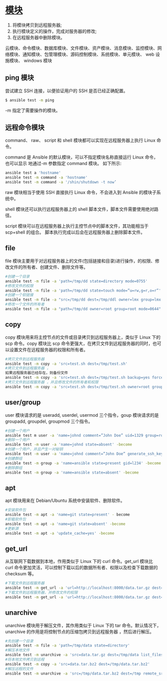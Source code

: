 # [模块](https://docs.ansible.com/ansible/latest/modules/modules_by_category.html)

1. 将模块拷贝到远程服务器;
2. 执行模块定义的操作，完成对服务器的修改;
3. 在远程服务器中删除模块。

云模块、命令模块、数据库模块、文件模块、资产模块、消息模块、监控模块、网络模块、通知模块、包管理模块、源码控制模块、系统模块、单元模块、 web 设施模块、 windows 模块

## ping 模块

尝试建立 SSH 连接，以便验证用户的 SSH 是否已经正确配置。

```bash
$ ansible test -m ping
```

-m 指定了需要操作的模块。

## 远程命令模块

command、 raw、 script 和 shell 模块都可以实现在远程服务器上执行 Linux 命令。

command 是 Ansible 的默认模块，可以不指定模块名称直接运行 Linux 命令，也可以显示 地通过-m 参数指定 command 模块。 如下所示:

```bash
ansible test a 'hostname'
ansible test -m command -a 'hostname'
ansible test -m command -a '/shin/shutdown -t now’
```

raw 模块相当于使用 SSH 直接执行 Linux 命令，不会进入到 Ansible 的模块子系统中。

shell 模块还可以执行远程服务器上的 shell 脚本文件，脚本文件需要使用绝对路径。

script 模块可以在远程服务器上执行主控节点中的脚本文件，其功能相当于 scp+shell 的组合。 脚本执行完成以后会在远程服务器上删除脚本文件。

## file

file 模块主要用于对远程服务器上的文件(包括链接和目录)进行操作，的权限、修改文件的所有者、创建文件、删除文件等。

```bash
#创建一个目录
ansible test -m file -a 'path=/tmp/dd state=directory mode=0755'
#修改文件的权限
ansible test -m file -a 'path=/tmp/dd state=touch mode=”u=rw,g=r,o=r”'
#创建一个软链接
ansible test -m file -a "src=/tmp/dd dest=/tmp/ddl owner=lmx group=lmx state=link"
#修改一个文件的所有者
ansible test -m file -a "path=/tmp/dd owner=root group=root mode=0644" -become
```

## copy

copy 模块用来将主控节点的文件或目录拷贝到远程服务器上，类似于 Linux 下的 scp 命令。copy 模块比 scp 命令更强大，在拷贝文件到远程服务器的同时，也可以设置文件在远程服务器的权限和所有者。

```bash
#拷贝文件到远程服务器
ansible test -m copy -a 'src=test.sh dest=/tmp/test.sh'
#拷贝文件到远程服务器 ，
如果远程服务器已经存在，则备份文件
ansible test -m copy -a 'src=test.sh dest=/tmp/test.sh backup=yes force=yes'
#拷贝文件到远程服务器 ，并且修改文件的所有者和权限
ansible test -m copy -a 'src=test.sh dest=/tmp/test.sh owner=root group=root mode=644 force=yes' - become
```

## user/group

user 模块请求的是 useradd, userdel, usermod 三个指令，goup 模块请求的是 groupadd, groupdel, groupmod 三个指令。

```bash
#创建一个用户
ansible test m user -a 'name=johnd comment=”John Doe” uid=1329 group=root' -become
#删除一个用户
ansible test -m user -a 'name=johnd state=absent' -become
#创建一个用户，并且产生一对秘钥
ansible test -m user -a 'name=johnd comment=”John Doe” generate_ssh_key=yes ssh_ key_bits=2048 ' -become
#创建群组
ansible test -m group -a 'name=ansible state=present gid=l234' -become
#删除群组
ansible test -m group -a 'name=ansible state=absent' -become
```

## apt

apt 模块用来在 Debian/Ubuntu 系统中安装软件、删除软件。

```bash
#安装软件包
ansible test -m apt -a 'name=git state=present' - become
#卸载软件包
ansible test -m apt -a 'name=git state=absent' -become
#更新源
ansible test -m apt -a 'update_cache=yes' -become
```

## get_url

从互联网下载数据到本地，作用类似于 Linux 下的 curl 命令。get_url 模块比 curl 命令更加灵活，可以控制下载以后的数据所有者、权限以及检查下载数据的 checksum 等。

```bash
#下载文件到远程服务器
ansible test -m get_url -a 'url=http://localhost:8000/data.tar.gz dest=/tmp/data.tar.gz'
#下载文件到远程服务器，并修改文件的权限
ansible test -m get_url -a 'url=http://localhost:8000/data.tar.gz dest=/tmp/data.tar.gz mode=0777'
```

## unarchive

unarchive 模块用于解压文件，其作用类似于 Linux 下的 tar 命令。默认情况下，unarchive 的作用是将控制节点的压缩包拷贝到远程服务器 ，然后进行解压。

```bash
#先创建一个目录
ansible test -m file -a 'path=/tmp/data state=directory'
#解压本地文件
ansible test -m unarchive -a 'src=data.tar.gz dest=/tmp/data list_files=yes'
#将本地文件拷贝到远程
ansible test -m copy -a 'src=data.tar.bz2 dest=/tmp/data.tar.bz2'
#解压远程的文件
ansible test -m unarchive -a 'src=/tmp/data.tar.bz2 dest=/tmp remote_src=yes'
```
